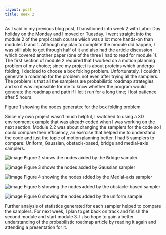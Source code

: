 ```yaml
---
layout: post
title: Week 2
---
```


As I said in my previous blog post, I transitioned into week 2 with Labor Day holiday on the Monday and I moved on Tuesday. I went straight into the module 2 of the pmpl crash course which was a lot more hands-on than modules 0 and 1. Although my plan to complete the module did happen, I was still able to get through half of it and also had the article discussion which covered another paper (one of the three I had to read for module 1). 
The first section of module 2 required that I worked on a motion planning problem of my choice; since my project is about proteins which undergo folding, I decided to choose a box folding problem. Unfortunately, I couldn’t generate a roadmap for the problem, not even after trying all the samplers. The problem is that all the samplers are probabilistic roadmap strategies and so it was impossible for me to know whether the program would generate the roadmap and path if I let it run for a long time; I lost patience after 5 hours. 



Figure 1 showing the nodes generated for the box folding problem


Since my own project wasn’t much helpful, I switched to using a 3D environment example that was already coded when I was working on the next section. Module 2.2 was about changing the samplers for the code so I could compare their efficiency, an exercise that helped me to understand the code and just the topic of motion planning better. I had 5 samplers to compare: Uniform, Gaussian, obstacle-based, bridge and medial-axis samplers. 

![image](https://user-images.githubusercontent.com/66149407/121750323-c65ea880-cad1-11eb-8084-69d7989560ca.png)
Figure 2 shows the nodes added by the Bridge sampler.

![image](https://user-images.githubusercontent.com/66149407/121751089-2570ed00-cad3-11eb-8351-702c1ca8daa2.png)
Figure 3 shows the nodes added by Gaussian sampler

![image](https://user-images.githubusercontent.com/66149407/121750684-72a08f00-cad2-11eb-9139-c105fc057d92.png)
Figure 4 showing the nodes added by the Medial-axis sampler

![image](https://user-images.githubusercontent.com/66149407/121752230-4d615000-cad5-11eb-924e-bab0998988fa.png)
Figure 5 showing the nodes added by the obstacle-based sampler

![image](https://user-images.githubusercontent.com/66149407/121752407-ac26c980-cad5-11eb-990d-9e637903c6ed.png)
Figure 6 showing the nodes added by the uniform sample


Further analysis of statistics generated for each sampler helped to compare the samplers.
For next week, I plan to get back on track and finish the second module and start module 3. I also hope to gain a better understanding of the probabilistic roadmap article by reading it again and attending a presentation for it. 

